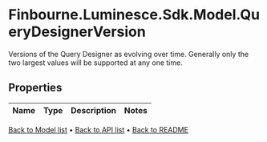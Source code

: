 # Finbourne.Luminesce.Sdk.Model.QueryDesignerVersion
Versions of the Query Designer as evolving over time.  Generally only the two largest values will be supported at any one time.

## Properties

Name | Type | Description | Notes
------------ | ------------- | ------------- | -------------
[Back to Model list](../README.md#documentation-for-models) &#8226; [Back to API list](../README.md#documentation-for-api-endpoints) &#8226; [Back to README](../README.md)
